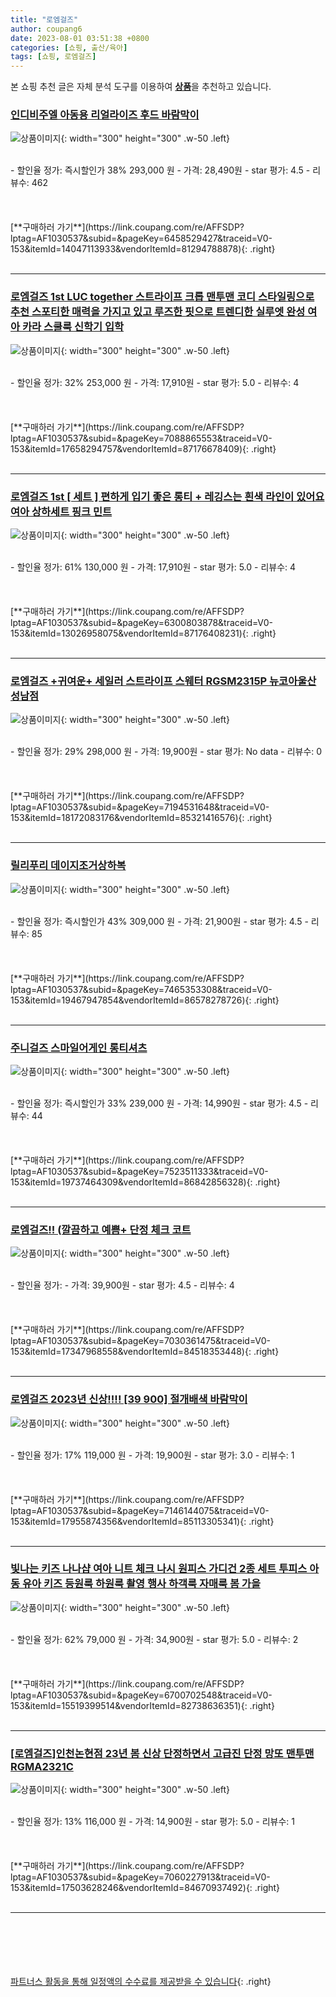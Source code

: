 ```yaml
---
title: "로엠걸즈"
author: coupang6
date: 2023-08-01 03:51:38 +0800
categories: [쇼핑, 출산/육아]
tags: [쇼핑, 로엠걸즈]
---
```


본 쇼핑 추천 글은 자체 분석 도구를 이용하여 [**상품**](https://link.coupang.com/a/bao1ui)을 추천하고 있습니다.

### [인디비주엘 아동용 리얼라이즈 후드 바람막이](https://link.coupang.com/re/AFFSDP?lptag=AF1030537&subid=&pageKey=6458529427&traceid=V0-153&itemId=14047113933&vendorItemId=81294788878)

![상품이미지](https://thumbnail10.coupangcdn.com/thumbnails/remote/230x230ex/image/rs_quotation_api/qs81zxsw/b2a78d111fc849f994e94d92125aa04d.jpg){: width="300" height="300" .w-50 .left}


<br>
- 할인율 정가: 즉시할인가 38%  293,000   원
- 가격: 28,490원
- star 평가: 4.5
- 리뷰수: 462
<br>
<br>
<br>
<br>
[**구매하러 가기**](https://link.coupang.com/re/AFFSDP?lptag=AF1030537&subid=&pageKey=6458529427&traceid=V0-153&itemId=14047113933&vendorItemId=81294788878){: .right}
<br>
<br>

---

### [로엠걸즈 1st LUC together 스트라이프 크롭 맨투맨 코디 스타일링으로 추천 스포티한 매력을 가지고 있고 루즈한 핏으로 트렌디한 실루엣 완성 여아 카라 스쿨룩 신학기 입학](https://link.coupang.com/re/AFFSDP?lptag=AF1030537&subid=&pageKey=7088865553&traceid=V0-153&itemId=17658294757&vendorItemId=87176678409)

![상품이미지](https://thumbnail10.coupangcdn.com/thumbnails/remote/230x230ex/image/vendor_inventory/02cf/7297b6d04df42e8caf9f09ebc77421e43e6b5a77b247c29a5f9ba04c341d.jpg){: width="300" height="300" .w-50 .left}


<br>
- 할인율 정가: 32%  253,000   원
- 가격: 17,910원
- star 평가: 5.0
- 리뷰수: 4
<br>
<br>
<br>
<br>
[**구매하러 가기**](https://link.coupang.com/re/AFFSDP?lptag=AF1030537&subid=&pageKey=7088865553&traceid=V0-153&itemId=17658294757&vendorItemId=87176678409){: .right}
<br>
<br>

---

### [로엠걸즈 1st [ 세트 ] 편하게 입기 좋은 롱티 + 레깅스는 흰색 라인이 있어요 여아 상하세트 핑크 민트](https://link.coupang.com/re/AFFSDP?lptag=AF1030537&subid=&pageKey=6300803878&traceid=V0-153&itemId=13026958075&vendorItemId=87176408231)

![상품이미지](https://thumbnail10.coupangcdn.com/thumbnails/remote/230x230ex/image/vendor_inventory/91f7/ccf0b81c9cc2af8968350307fd32064a2add1c8ea2c9bd6cf21ebd52ab09.jpg){: width="300" height="300" .w-50 .left}


<br>
- 할인율 정가: 61%  130,000   원
- 가격: 17,910원
- star 평가: 5.0
- 리뷰수: 4
<br>
<br>
<br>
<br>
[**구매하러 가기**](https://link.coupang.com/re/AFFSDP?lptag=AF1030537&subid=&pageKey=6300803878&traceid=V0-153&itemId=13026958075&vendorItemId=87176408231){: .right}
<br>
<br>

---

### [로엠걸즈 +귀여운+ 세일러 스트라이프 스웨터 RGSM2315P 뉴코아울산성남점](https://link.coupang.com/re/AFFSDP?lptag=AF1030537&subid=&pageKey=7194531648&traceid=V0-153&itemId=18172083176&vendorItemId=85321416576)

![상품이미지](https://thumbnail8.coupangcdn.com/thumbnails/remote/230x230ex/image/vendor_inventory/1343/92950ef226507630980d744339d2cb421553e71630b1310503314f3b3d4e.JPG){: width="300" height="300" .w-50 .left}


<br>
- 할인율 정가: 29%  298,000   원
- 가격: 19,900원
- star 평가: No data
- 리뷰수: 0
<br>
<br>
<br>
<br>
[**구매하러 가기**](https://link.coupang.com/re/AFFSDP?lptag=AF1030537&subid=&pageKey=7194531648&traceid=V0-153&itemId=18172083176&vendorItemId=85321416576){: .right}
<br>
<br>

---

### [릴리푸리 데이지조거상하복](https://link.coupang.com/re/AFFSDP?lptag=AF1030537&subid=&pageKey=7465353308&traceid=V0-153&itemId=19467947854&vendorItemId=86578278726)

![상품이미지](https://thumbnail10.coupangcdn.com/thumbnails/remote/230x230ex/image/vendor_inventory/17f5/b42f912fc9f9bbef59404cd0bf48a3c7ca713857c8264515a1245b1bdd6a.jpg){: width="300" height="300" .w-50 .left}


<br>
- 할인율 정가: 즉시할인가 43%  309,000   원
- 가격: 21,900원
- star 평가: 4.5
- 리뷰수: 85
<br>
<br>
<br>
<br>
[**구매하러 가기**](https://link.coupang.com/re/AFFSDP?lptag=AF1030537&subid=&pageKey=7465353308&traceid=V0-153&itemId=19467947854&vendorItemId=86578278726){: .right}
<br>
<br>

---

### [주니걸즈 스마일어게인 롱티셔츠](https://link.coupang.com/re/AFFSDP?lptag=AF1030537&subid=&pageKey=7523511333&traceid=V0-153&itemId=19737464309&vendorItemId=86842856328)

![상품이미지](https://thumbnail9.coupangcdn.com/thumbnails/remote/230x230ex/image/vendor_inventory/67a6/1389639aec655b55aff658f7c161576235e4d3d3c1002e6240394f80d361.jpg){: width="300" height="300" .w-50 .left}


<br>
- 할인율 정가: 즉시할인가 33%  239,000   원
- 가격: 14,990원
- star 평가: 4.5
- 리뷰수: 44
<br>
<br>
<br>
<br>
[**구매하러 가기**](https://link.coupang.com/re/AFFSDP?lptag=AF1030537&subid=&pageKey=7523511333&traceid=V0-153&itemId=19737464309&vendorItemId=86842856328){: .right}
<br>
<br>

---

### [로엠걸즈!! (깔끔하고 예쁨+ 단정 체크 코트](https://link.coupang.com/re/AFFSDP?lptag=AF1030537&subid=&pageKey=7030361475&traceid=V0-153&itemId=17347968558&vendorItemId=84518353448)

![상품이미지](https://thumbnail10.coupangcdn.com/thumbnails/remote/230x230ex/image/vendor_inventory/8a15/a14985475c17d20c393786750f05ae2723f5784f670c83e7c4232afbd348.jpg){: width="300" height="300" .w-50 .left}


<br>
- 할인율 정가: 
- 가격: 39,900원
- star 평가: 4.5
- 리뷰수: 4
<br>
<br>
<br>
<br>
[**구매하러 가기**](https://link.coupang.com/re/AFFSDP?lptag=AF1030537&subid=&pageKey=7030361475&traceid=V0-153&itemId=17347968558&vendorItemId=84518353448){: .right}
<br>
<br>

---

### [로엠걸즈 2023년 신상!!!! [39 900] 절개배색 바람막이](https://link.coupang.com/re/AFFSDP?lptag=AF1030537&subid=&pageKey=7146144075&traceid=V0-153&itemId=17955874356&vendorItemId=85113305341)

![상품이미지](https://thumbnail6.coupangcdn.com/thumbnails/remote/230x230ex/image/vendor_inventory/43d9/189deea695c38a180e9ef8d198f120cbb9423ab4a065dc3cb75571588f41.jpg){: width="300" height="300" .w-50 .left}


<br>
- 할인율 정가: 17%  119,000   원
- 가격: 19,900원
- star 평가: 3.0
- 리뷰수: 1
<br>
<br>
<br>
<br>
[**구매하러 가기**](https://link.coupang.com/re/AFFSDP?lptag=AF1030537&subid=&pageKey=7146144075&traceid=V0-153&itemId=17955874356&vendorItemId=85113305341){: .right}
<br>
<br>

---

### [빛나는 키즈 나나샵 여아 니트 체크 나시 원피스 가디건 2종 세트 투피스 아동 유아 키즈 등원룩 하원룩 촬영 행사 하객룩 자매룩 봄 가을](https://link.coupang.com/re/AFFSDP?lptag=AF1030537&subid=&pageKey=6700702548&traceid=V0-153&itemId=15519399514&vendorItemId=82738636351)

![상품이미지](https://thumbnail8.coupangcdn.com/thumbnails/remote/230x230ex/image/vendor_inventory/6095/a7f83195bf685fe07d064af0ef81c907dfe884918cf5297017fb414016d4.jpg){: width="300" height="300" .w-50 .left}


<br>
- 할인율 정가: 62%  79,000   원
- 가격: 34,900원
- star 평가: 5.0
- 리뷰수: 2
<br>
<br>
<br>
<br>
[**구매하러 가기**](https://link.coupang.com/re/AFFSDP?lptag=AF1030537&subid=&pageKey=6700702548&traceid=V0-153&itemId=15519399514&vendorItemId=82738636351){: .right}
<br>
<br>

---

### [[로엠걸즈]인천논현점 **23년 봄 신상** 단정하면서 고급진 단정 망또 맨투맨 RGMA2321C](https://link.coupang.com/re/AFFSDP?lptag=AF1030537&subid=&pageKey=7060227913&traceid=V0-153&itemId=17503628246&vendorItemId=84670937492)

![상품이미지](https://thumbnail9.coupangcdn.com/thumbnails/remote/230x230ex/image/vendor_inventory/58f8/3a94bb93049dcd8174e8f5ef31d85dd2726937794fa27c0e8ca28ccdbe65.jpg){: width="300" height="300" .w-50 .left}


<br>
- 할인율 정가: 13%  116,000   원
- 가격: 14,900원
- star 평가: 5.0
- 리뷰수: 1
<br>
<br>
<br>
<br>
[**구매하러 가기**](https://link.coupang.com/re/AFFSDP?lptag=AF1030537&subid=&pageKey=7060227913&traceid=V0-153&itemId=17503628246&vendorItemId=84670937492){: .right}
<br>
<br>

---
<br><br><br><br><br> [파트너스 활동을 통해 일정액의 수수료를 제공받을 수 있습니다](https://link.coupang.com/a/bao1ui){: .right}
